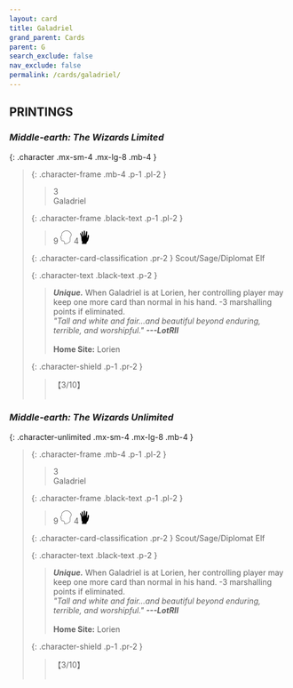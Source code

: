 ```yaml
---
layout: card
title: Galadriel
grand_parent: Cards
parent: G
search_exclude: false
nav_exclude: false
permalink: /cards/galadriel/
---
```


## PRINTINGS


### _Middle-earth: The Wizards Limited_

{: .character .mx-sm-4 .mx-lg-8 .mb-4 }
> {: .character-frame .mb-4 .p-1 .pl-2 }
> > <div class="card-mp">3</div>
> > <div class="character-card-name">Galadriel</div>
>
> {: .character-frame .black-text .p-1 .pl-2 }
> > 9 ![](/assets/images/mind.svg) 4![](/assets/images/di.svg)
>
> {: .character-card-classification .pr-2 }
> Scout/Sage/Diplomat Elf
>
> {: .character-text .black-text .p-2 }
> > _**Unique.**_ When Galadriel is at Lorien, her controlling player may keep one more card than normal in his hand. -3 marshalling points if eliminated. <br>_"Tall and white and fair...and beautiful beyond enduring, terrible, and worshipful."_ ***---&#65279;LotRII***  <br><br>**Home Site:** Lorien 
>
> {: .character-shield .p-1 .pr-2 }
> > <div class="card-shield">【3/10】</div>
> > <div class="card-corruption">&nbsp;</div>

### _Middle-earth: The Wizards Unlimited_

{: .character-unlimited .mx-sm-4 .mx-lg-8 .mb-4 }
> {: .character-frame .mb-4 .p-1 .pl-2 }
> > <div class="card-mp">3</div>
> > <div class="character-card-name">Galadriel</div>
>
> {: .character-frame .black-text .p-1 .pl-2 }
> > 9 ![](/assets/images/mind.svg) 4![](/assets/images/di.svg)
>
> {: .character-card-classification .pr-2 }
> Scout/Sage/Diplomat Elf
>
> {: .character-text .black-text .p-2 }
> > _**Unique.**_ When Galadriel is at Lorien, her controlling player may keep one more card than normal in his hand. -3 marshalling points if eliminated. <br>_"Tall and white and fair...and beautiful beyond enduring, terrible, and worshipful."_ ***---&#65279;LotRII***  <br><br>**Home Site:** Lorien 
>
> {: .character-shield .p-1 .pr-2 }
> > <div class="card-shield">【3/10】</div>
> > <div class="card-corruption">&nbsp;</div>

